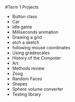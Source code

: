 #Term 1 Projects
* Button class
* Car
* Idle game
* Milliseconds animation
* Drawing a grid
* etch a sketch
* following mouse coordinates
* Using gradescales
* History of the Computer
* Art
* Methods review
* Zoog
* Random Faces
* Shapes
* Sphere volume converter
* Testing library
